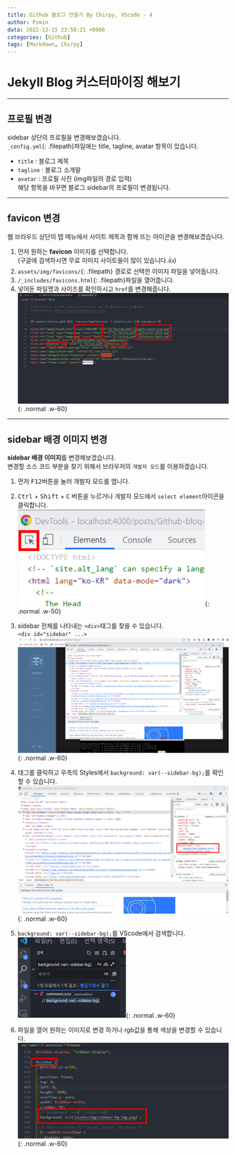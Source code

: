 ```yaml
---
title: Github 블로그 만들기 By Chirpy, VScode - 4
author: Psmin
data: 2022-12-15 23:58:21 +0900
categories: [Github]
tags: [Markdown, Chirpy]
---
```


# Jekyll Blog 커스터마이징 해보기

---

## 프로필 변경

sidebar 상단의 프로필을 변경해보겠습니다.  
`_config.yml`{: .filepath}파일에는 title, tagline, avatar 항목이 있습니다.

- `title` : 블로그 제목
- `tagline` : 블로그 소개말
- `avatar` : 프로필 사진 (img파일의 경로 입력)  
  해당 항목을 바꾸면 블로그 sidebar의 프로필이 변경됩니다.

---

## favicon 변경

웹 브라우드 상단의 탭 메뉴에서 사이트 제목과 함께 뜨는 아이콘을 변경해보겠습니다.

1. 먼저 원하는 **favicon** 이미지를 선택합니다.  
   (구글에 검색하시면 무료 이미지 사이트들이 많이 있습니다.👍)
2. `assets/img/favicons/`{: .filepath} 경로로 선택한 이미지 파일을 넣어둡니다.
3. `/_includes/favicons.html`{: .filepath}파일을 열어줍니다.
4. 넣어둔 파일명과 사이즈를 확인하시고 `href`를 변경해줍니다.  
   ![favicon-link](/assets/img/favicon-link.png){: .normal .w-60}

---

## sidebar 배경 이미지 변경

**sidebar 배경 이미지**를 변경해보겠습니다.  
변경할 소스 코드 부분을 찾기 위해서 브라우저의 `개발자 모드`를 이용하겠습니다.

1. 먼저 <kbd>F12</kbd>버튼을 눌러 개발자 모드를 엽니다.
2. <kbd>Ctrl</kbd> + <kbd>Shift</kbd> + <kbd>C</kbd> 버튼을 누르거나 개발자 모드에서 `select element`아이콘을 클릭합니다.  
   ![Devtool-select](/assets/img/devtool-select.png){: .normal .w-50}

3. sidebar 전체를 나타내는 `<div>`태그를 찾을 수 있습니다.  
   `<div id="sidebar" ...>`  
   ![Devtool-sidebar](/assets/img/devtool-sidebar.png){: .normal .w-60}

4. 태그를 클릭하고 우측의 Styles에서 `background: var(--sidebar-bg);`를 확인 할 수 있습니다.  
   ![Devtool-sidebar-bg](/assets/img/devtool-sidebar-bg.png){: .normal .w-60}

5. `background: var(--sidebar-bg);`를 VScode에서 검색합니다.  
   ![Vscode-sidebar-bg-search](/assets/img/vscode-sidebar-bg-search.png){: .normal .w-60}

6. 파일을 열어 원하는 이미지로 변경 하거나 rgb값을 통해 색상을 변경할 수 있습니다.  
   ![Vscode-sidebar-bg](/assets/img/vscode-sidebar-bg.png){: .normal .w-60}
